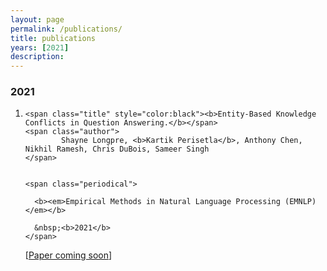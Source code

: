 ```yaml
---
layout: page
permalink: /publications/
title: publications
years: [2021]
description:
---
```


<article class="post-content publications clearfix">
    <h3 class="year">2021</h3>
    <ol class="bibliography"><li>
        <div id="wang2021grounding">
  
    <span class="title" style="color:black"><b>Entity-Based Knowledge Conflicts in Question Answering.</b></span>
    <span class="author">
            Shayne Longpre, <b>Kartik Perisetla</b>, Anthony Chen, Nikhil Ramesh, Chris DuBois, Sameer Singh
    </span>

    
    <span class="periodical">
    
      <b><em>Empirical Methods in Natural Language Processing (EMNLP)</em></b>
    
      &nbsp;<b>2021</b>
    </span>
  <span class="links">  
    [<a href="https://arxiv.org/abs/" target="_blank">Paper coming soon</a>]
  </span>

</div>
    </li>
    </ol>
</article>